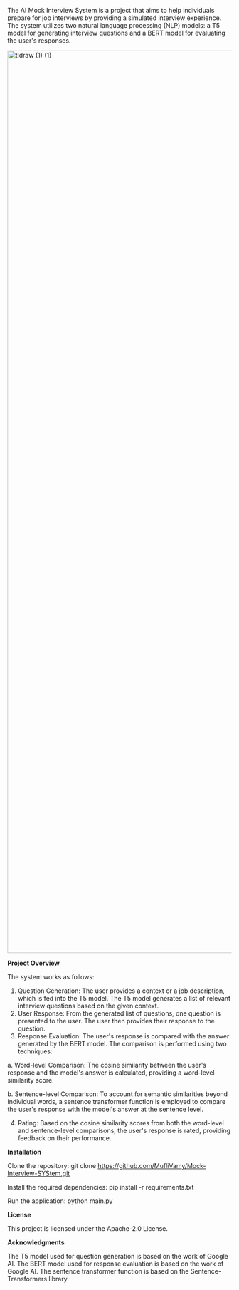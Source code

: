The AI Mock Interview System is a project that aims to help individuals prepare for job interviews by providing a simulated interview experience. The system utilizes two natural language processing (NLP) models: a T5 model for generating interview questions and a BERT model for evaluating the user's responses.

<img width="2026" alt="tldraw (1) (1)" src="https://github.com/MufliVamy/Mock-Interview-SYStem/assets/93393847/b00fb1e2-afc6-4b3c-9686-c839a83e08f2">




**Project Overview**

The system works as follows:

1. Question Generation: The user provides a context or a job description, which is fed into the T5 model. The T5 model generates a list of relevant interview questions based on the given context.
2. User Response: From the generated list of questions, one question is presented to the user. The user then provides their response to the question.
3. Response Evaluation: The user's response is compared with the answer generated by the BERT model. The comparison is performed using two techniques:

a. Word-level Comparison: The cosine similarity between the user's response and the model's answer is calculated, providing a word-level similarity score.

b. Sentence-level Comparison: To account for semantic similarities beyond individual words, a sentence transformer function is employed to compare the user's response with the model's answer at the sentence level.


4. Rating: Based on the cosine similarity scores from both the word-level and sentence-level comparisons, the user's response is rated, providing feedback on their performance.








**Installation**

Clone the repository: git clone https://github.com/MufliVamy/Mock-Interview-SYStem.git

Install the required dependencies: pip install -r requirements.txt

Run the application: python main.py








**License**

This project is licensed under the Apache-2.0 License.







**Acknowledgments**

The T5 model used for question generation is based on the work of Google AI.
The BERT model used for response evaluation is based on the work of Google AI.
The sentence transformer function is based on the Sentence-Transformers library
